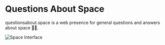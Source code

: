 # Questions About Space
questionsabout.space is a web presence for general questions and answers about space 🚀✨.

![Space Interface](https://github.com/ohiosveryown/space/blob/master/pages/_posts/img/preview@2x.jpg?raw=true)